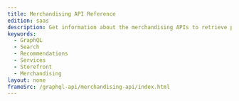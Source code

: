 ```yaml
---
title: Merchandising API Reference
edition: saas
description: Get information about the merchandising APIs to retrieve product and catalog data to create storefront experiences.
keywords:
  - GraphQL
  - Search
  - Recommendations
  - Services
  - Storefront
  - Merchandising
layout: none
frameSrc: /graphql-api/merchandising-api/index.html
---
```

